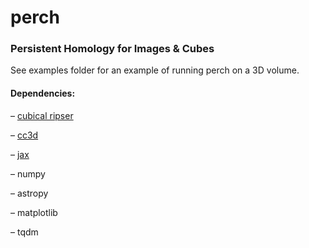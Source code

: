 # perch
### Persistent Homology for Images &amp; Cubes

See examples folder for an example of running perch on a 3D volume.  

#### Dependencies:
    
– [cubical ripser](https://github.com/shizuo-kaji/CubicalRipser_3dim)
   
 – [cc3d](https://pypi.org/project/connected-components-3d/)
    
– [jax](https://jax.readthedocs.io/en/latest/)
    
– numpy
    
– astropy
   
 – matplotlib
    
– tqdm



